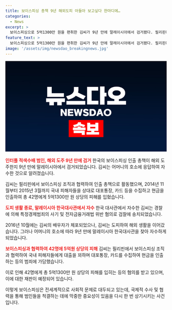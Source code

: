 ```yaml
---
title: 보이스피싱 총책 9년 해외도피 아들아 보고싶다 한마디에…
categories:
  - News
excerpt: >
  보이스피싱으로 5억1300만 원을 편취한 김씨가 9년 만에 말레이시아에서 검거됐다. 필리핀에서 보이스피싱 조직과 협력하여 대출을 의사로 속여 돈을 빼돌린 혐의다. 2016년에는 배우자가 체포되었지만, 김씨는 도주 생활을 이어갔다. 어머니의 호소에 자수한 것으로 전해졌으며, 서울 중랑경찰서는 김씨를 사기, 전자금융거래법위반 혐의로 검찰에 송치했다. (150자)
feature_text: >
  보이스피싱으로 5억1300만 원을 편취한 김씨가 9년 만에 말레이시아에서 검거됐다. 필리핀에서 보이스피싱 조직과 협력하여 대출을 의사로 속여 돈을 빼돌린 혐의다. 2016년에는 배우자가 체포되었지만, 김씨는 도주 생활을 이어갔다. 어머니의 호소에 자수한 것으로 전해졌으며, 서울 중랑경찰서는 김씨를 사기, 전자금융거래법위반 혐의로 검찰에 송치했다. (150자)
image: '/assets/img/newsdao_breakingnews.jpg'
---
```


<p><img src="/assets/img/newsdao_breakingnews.jpg" alt="implanttips 속보" /></p>

<p><b><span style="color: #ee2323;">인터폴 적색수배 범인, 해외 도주 9년 만에 검거</span></b>
한국의 보이스피싱 인출 총책이 해외 도주한지 9년 만에 말레이시아에서 검거되었습니다. 김씨는 어머니의 호소에 응답하여 자수한 것으로 알려졌습니다.</p>

<p data-ke-size="size16">김씨는 필리핀에서 보이스피싱 조직과 협력하여 인출 총책으로 활동했으며, 2014년 11월부터 2015년 3월까지 국내 피해자들을 상대로 대포통장, 카드 등을 수집하고 현금을 인출하여 총 42명에게 5억1300만 원 상당의 피해를 입혔습니다.</p>

<p><b><span style="color: #ee2323;">도피 생활 종료, 말레이시아 한국대사관에서 자수</span></b>
한국 대사관에서 자수한 김씨는 경찰에 의해 특정경제범죄의 사기 및 전자금융거래법 위반 혐의로 검찰에 송치되었습니다.</p>

<p data-ke-size="size16">2016년 10월에는 김씨의 배우자가 체포되었으나, 김씨는 도피하여 해외 생활을 이어갔습니다. 그러나 어머니의 호소에 따라 9년 만에 말레이시아 한국대사관을 찾아 자수하게 되었습니다.</p>

<p><b><span style="color: #ee2323;">보이스피싱과 협력하여 42명에 5억원 상당의 피해</span></b>
김씨는 필리핀에서 보이스피싱 조직과 협력하여 국내 피해자들에게 대출을 꾀하며 대포통장, 카드를 수집하여 현금을 인출하는 등의 범죄에 가담했습니다.</p>

<p data-ke-size="size16">이로 인해 42명에게 총 5억1300만 원 상당의 피해를 입히는 등의 혐의를 받고 있으며, 이에 대한 재판이 예정되어 있습니다.</p>

<p>이렇게 보이스피싱은 전세계적으로 사회적 문제로 대두되고 있는데, 국제적 수사 및 협력을 통해 범인들을 척결하는 데에 막중한 중요성이 있음을 다시 한 번 상기시키는 사건입니다.</p>

